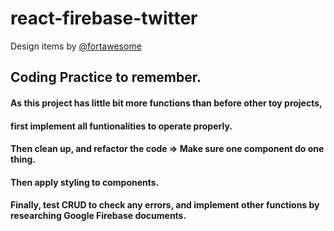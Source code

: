 # react-firebase-twitter

Design items by [@fortawesome](https://www.npmjs.com/package/@fortawesome/fontawesome-free)

## Coding Practice to remember.

#### As this project has little bit more functions than before other toy projects,

#### first implement all funtionalities to operate properly.

#### Then clean up, and refactor the code => Make sure one component do one thing.

#### Then apply styling to components.

#### Finally, test CRUD to check any errors, and implement other functions by researching Google Firebase documents.
